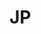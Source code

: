 # JP
<div id="root"></div>

<script> DPM
 
 var nome = prompt("Informe o seu nome");
 var sexo = prompt("Informe o seu sexo :'M - Masculino' ou 'F - Femenino'");
 
 if(sexo =="M" || sexo == "m" || sexo == "F" || sexo == "f"){
  var horasTrab = parseInt(prompt("Informe quantas horas vc trabalhou nesse mes!"));
  var salarioBase = parseFloat(prompt("Informe o seu salario Base!")); 
  var horasExtra = horasTrab - 198; 
  var valorHoraExtra = ((salarioBase / 198)*0.30)+(salarioBase /198); 
  var salarioFinal = salarioBase+(horasExtra * valorHoraExtra); 
 
  if(horasTrab == 198){
   document.write("<p>senhor:" + nome +
       "<br />Horas trabalhada:" +horasTrab+
       "<br />Voce teve em horas extras:" +horasExtra+
       "<br />O seu salario e de:"+ salarioFinal);
  }else if(horasTrab > 198){
   document.write("<p>senhor:" + nome +
       "<br />Horas trabalhada:" +horasTrab+
       "<br />Voce teve em horas extras:" +horasExtra+
       "<br />O seu salario e de:"+ salarioBase+
       "<br />O seu salario final eh:"+ salarioFinal);
  }else{
   document.write("<p>senhor:" + nome +
       "<br />Horas trabalhada:" +horasTrab+
       "<br />Voce esta devendo em horas extras:" +horasExtra+
       "<br />O seu salario e de:"+ salarioBase+
       "<br />O seu salario final eh:"+ salarioFinal);
  }
 }else{
  document.write("Codigo do sexo invalido"+
      "De um F5 para continuar!");
 }
</script>
